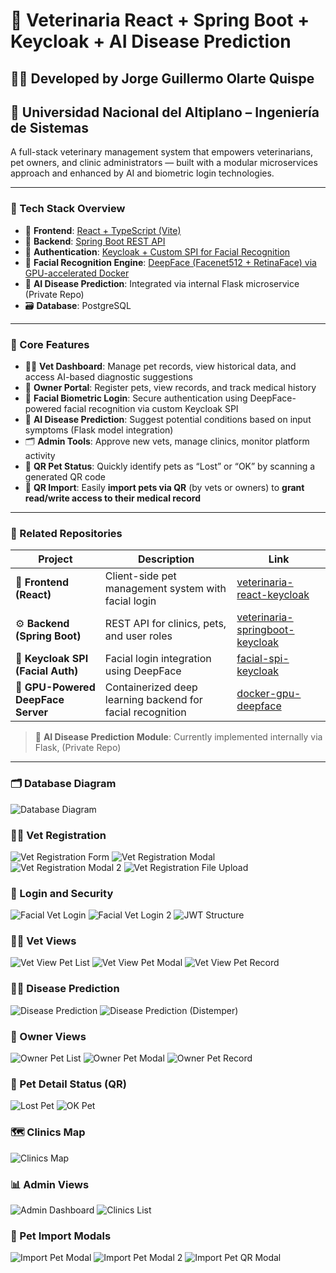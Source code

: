 # 🐶 Veterinaria React + Spring Boot + Keycloak + AI Disease Prediction

## 👨‍💻 Developed by Jorge Guillermo Olarte Quispe  
## 🏫 Universidad Nacional del Altiplano – Ingeniería de Sistemas

A full-stack veterinary management system that empowers veterinarians, pet owners, and clinic administrators — built with a modular microservices approach and enhanced by AI and biometric login technologies.

---

### 🔧 Tech Stack Overview

- 🧠 **Frontend**: [React + TypeScript (Vite)](https://github.com/ArtStyle19/veterinaria-react-keycloak)
- 🏥 **Backend**: [Spring Boot REST API](https://github.com/ArtStyle19/veterinaria-springboot-keycloak)
- 🔐 **Authentication**: [Keycloak + Custom SPI for Facial Recognition](https://github.com/ArtStyle19/facial-spi-keycloak)
- 🧬 **Facial Recognition Engine**: [DeepFace (Facenet512 + RetinaFace) via GPU-accelerated Docker](https://github.com/ArtStyle19/docker-gpu-deepface)
- 🧠 **AI Disease Prediction**: Integrated via internal Flask microservice (Private Repo)
- 🗃️ **Database**: PostgreSQL

---

### 🚀 Core Features

- 👨‍⚕️ **Vet Dashboard**: Manage pet records, view historical data, and access AI-based diagnostic suggestions
- 👤 **Owner Portal**: Register pets, view records, and track medical history
- 🔐 **Facial Biometric Login**: Secure authentication using DeepFace-powered facial recognition via custom Keycloak SPI
- 🧬 **AI Disease Prediction**: Suggest potential conditions based on input symptoms (Flask model integration)
- 🗂️ **Admin Tools**: Approve new vets, manage clinics, monitor platform activity
- 📍 **QR Pet Status**: Quickly identify pets as “Lost” or “OK” by scanning a generated QR code
- 📱 **QR Import**: Easily **import pets via QR** (by vets or owners) to **grant read/write access to their medical record**

---

### 🔗 Related Repositories

| Project | Description | Link |
|--------|-------------|------|
| 🧩 **Frontend (React)** | Client-side pet management system with facial login | [veterinaria-react-keycloak](https://github.com/ArtStyle19/veterinaria-react-keycloak) |
| ⚙️ **Backend (Spring Boot)** | REST API for clinics, pets, and user roles | [veterinaria-springboot-keycloak](https://github.com/ArtStyle19/veterinaria-springboot-keycloak) |
| 🧠 **Keycloak SPI (Facial Auth)** | Facial login integration using DeepFace | [facial-spi-keycloak](https://github.com/ArtStyle19/facial-spi-keycloak) |
| 🐳 **GPU-Powered DeepFace Server** | Containerized deep learning backend for facial recognition | [docker-gpu-deepface](https://github.com/ArtStyle19/docker-gpu-deepface) |

> 🧪 **AI Disease Prediction Module**: Currently implemented internally via Flask, (Private Repo)

---

### 🗂️ Database Diagram
![Database Diagram](readme-images/db_diagram.jpg)

### 🧑‍⚕️ Vet Registration
![Vet Registration Form](readme-images/vet_registration_modal_form.jpg)
![Vet Registration Modal](readme-images/vet_registration_modal.jpg)
![Vet Registration Modal 2](readme-images/vet_registration_modal2.jpg)
![Vet Registration File Upload](readme-images/vet_registration_modal_file.jpg)

### 🔐 Login and Security
![Facial Vet Login](readme-images/facial_vet_login.jpg)
![Facial Vet Login 2](readme-images/facial_vet_login2.jpg)
![JWT Structure](readme-images/jwt.jpg)





### 👩‍⚕️ Vet Views
![Vet View Pet List](readme-images/vet_view_pet_list.jpg)
![Vet View Pet Modal](readme-images/vet_view_pet_modal.jpg)
![Vet View Pet Record](readme-images/vet_view_pet_record.jpg)

### 👩‍⚕️ Disease Prediction

![Disease Prediction](readme-images/vet_view_disease_prediction.jpg)
![Disease Prediction (Distemper)](readme-images/vet_view_disease_prediction_distemper.jpg)

### 👤 Owner Views
![Owner Pet List](readme-images/owner_view_pet_list.jpg)
![Owner Pet Modal](readme-images/owner_view_pet_modal.jpg)
![Owner Pet Record](readme-images/owner_view_pet_record.jpg)


### 🐾 Pet Detail Status (QR)
![Lost Pet](readme-images/lost_pet.jpg)
![OK Pet](readme-images/ok_pet.jpg)

### 🗺️ Clinics Map
![Clinics Map](readme-images/clinics_map.jpg)


### 📊 Admin Views
![Admin Dashboard](readme-images/admin_view_dashboard.jpg)
![Clinics List](readme-images/admin_view_clinics_list.jpg)

### 🧬 Pet Import Modals
![Import Pet Modal](readme-images/import_pet_modal.jpg)
![Import Pet Modal 2](readme-images/import_pet_modal2.jpg)
![Import Pet QR Modal](readme-images/import_pet_modalQR.jpg)

